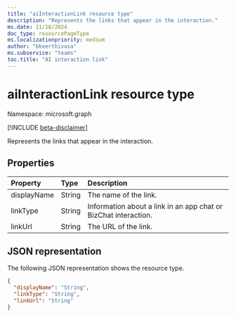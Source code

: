 ```yaml
---
title: "aiInteractionLink resource type"
description: "Represents the links that appear in the interaction."
ms.date: 11/18/2024
doc_type: resourcePageType
ms.localizationpriority: medium
author: "bkeerthivasa"
ms.subservice: "teams"
toc.title: "AI interaction link"
---
```


# aiInteractionLink resource type

Namespace: microsoft.graph

[!INCLUDE [beta-disclaimer](../../includes/beta-disclaimer.md)]

Represents the links that appear in the interaction. 

## Properties

| Property   | Type | Description |
|:---------------|:--------|:----------|
| displayName | String | The name of the link. |
| linkType | String | Information about a link in an app chat or BizChat interaction. |
| linkUrl | String | The URL of the link. |

## JSON representation

The following JSON representation shows the resource type.

<!--{
  "blockType": "resource",
  "optionalProperties": [],
  "keyProperty": "id",
  "baseType": "microsoft.graph.entity",
  "@odata.type": "microsoft.graph.aiInteractionLink"
}-->

```json
{
  "displayName": "String",
  "linkType": "String",
  "linkUrl": "String"
}
```
